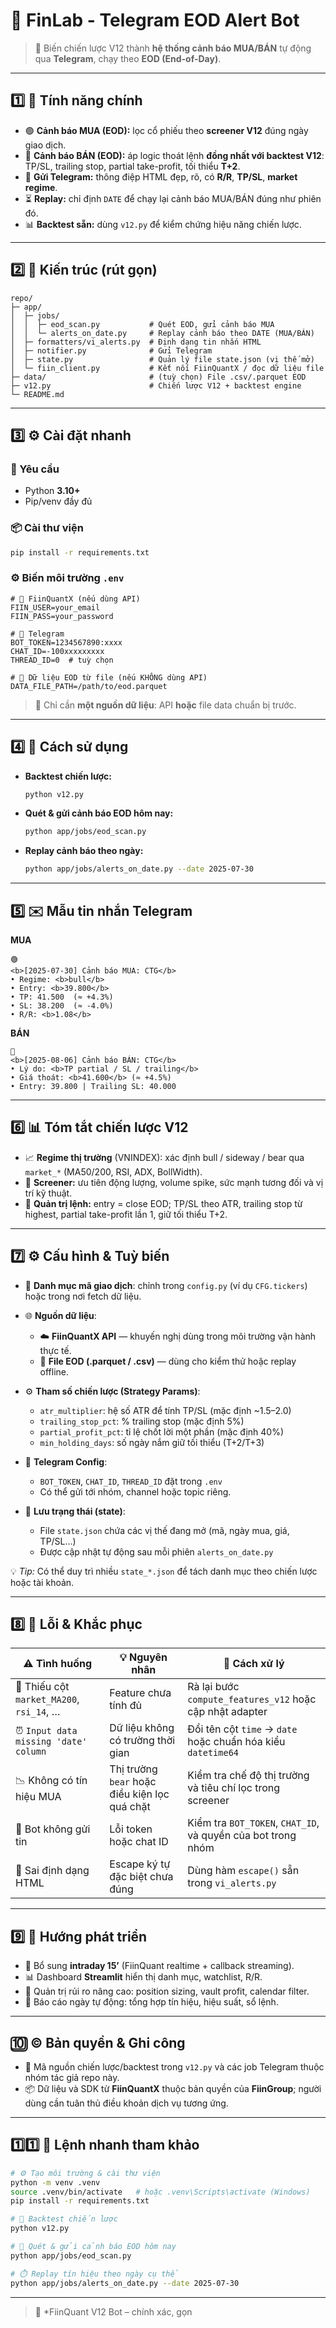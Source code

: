 # 🤖 FinLab - Telegram EOD Alert Bot

> 🌟 Biến chiến lược V12 thành **hệ thống cảnh báo MUA/BÁN** tự động qua **Telegram**, chạy theo **EOD (End-of-Day)**.

---

## 1️⃣ 🚀 Tính năng chính

* 🟢 **Cảnh báo MUA (EOD):** lọc cổ phiếu theo **screener V12** đúng ngày giao dịch.
* 🔴 **Cảnh báo BÁN (EOD):** áp logic thoát lệnh **đồng nhất với backtest V12**: TP/SL, trailing stop, partial take-profit, tối thiểu **T+2**.
* 💬 **Gửi Telegram:** thông điệp HTML đẹp, rõ, có **R/R**, **TP/SL**, **market regime**.
* ⏳ **Replay:** chỉ định `DATE` để chạy lại cảnh báo MUA/BÁN đúng như phiên đó.
* 📊 **Backtest sẵn:** dùng `v12.py` để kiểm chứng hiệu năng chiến lược.

---

## 2️⃣ 🧩 Kiến trúc (rút gọn)

```
repo/
├─ app/
│  ├─ jobs/
│  │  ├─ eod_scan.py           # Quét EOD, gửi cảnh báo MUA
│  │  └─ alerts_on_date.py     # Replay cảnh báo theo DATE (MUA/BÁN)
│  ├─ formatters/vi_alerts.py  # Định dạng tin nhắn HTML
│  ├─ notifier.py              # Gửi Telegram
│  ├─ state.py                 # Quản lý file state.json (vị thế mở)
│  └─ fiin_client.py           # Kết nối FiinQuantX / đọc dữ liệu file
├─ data/                       # (tuỳ chọn) File .csv/.parquet EOD
├─ v12.py                      # Chiến lược V12 + backtest engine
└─ README.md
```

---

## 3️⃣ ⚙️ Cài đặt nhanh

### 🧰 Yêu cầu

* Python **3.10+**
* Pip/venv đầy đủ

### 📦 Cài thư viện

```bash
pip install -r requirements.txt
```

### ⚙️ Biến môi trường `.env`

```dotenv
# 🔑 FiinQuantX (nếu dùng API)
FIIN_USER=your_email
FIIN_PASS=your_password

# 💬 Telegram
BOT_TOKEN=1234567890:xxxx
CHAT_ID=-100xxxxxxxxx
THREAD_ID=0  # tuỳ chọn

# 💾 Dữ liệu EOD từ file (nếu KHÔNG dùng API)
DATA_FILE_PATH=/path/to/eod.parquet
```

> 🔔 Chỉ cần **một nguồn dữ liệu**: API **hoặc** file data chuẩn bị trước.

---

## 4️⃣ 🧠 Cách sử dụng

* **Backtest chiến lược:**

  ```bash
  python v12.py
  ```
* **Quét & gửi cảnh báo EOD hôm nay:**

  ```bash
  python app/jobs/eod_scan.py
  ```
* **Replay cảnh báo theo ngày:**

  ```bash
  python app/jobs/alerts_on_date.py --date 2025-07-30
  ```

---

## 5️⃣ ✉️ Mẫu tin nhắn Telegram

**MUA**

```
🟢
<b>[2025-07-30] Cảnh báo MUA: CTG</b>
• Regime: <b>bull</b>
• Entry: <b>39.800</b>
• TP: 41.500  (≈ +4.3%)
• SL: 38.200  (≈ -4.0%)
• R/R: <b>1.08</b>
```

**BÁN**

```
🔴
<b>[2025-08-06] Cảnh báo BÁN: CTG</b>
• Lý do: <b>TP partial / SL / trailing</b>
• Giá thoát: <b>41.600</b> (≈ +4.5%)
• Entry: 39.800 | Trailing SL: 40.000
```

---

## 6️⃣ 📊 Tóm tắt chiến lược V12

* 📈 **Regime thị trường** (VNINDEX): xác định bull / sideway / bear qua `market_*` (MA50/200, RSI, ADX, BollWidth).
* 🎯 **Screener:** ưu tiên động lượng, volume spike, sức mạnh tương đối và vị trí kỹ thuật.
* 🧮 **Quản trị lệnh:** entry = close EOD; TP/SL theo ATR, trailing stop từ highest, partial take-profit lần 1, giữ tối thiểu T+2.

---

## 7️⃣ ⚙️ Cấu hình & Tuỳ biến

* 🧾 **Danh mục mã giao dịch**: chỉnh trong `config.py` (ví dụ `CFG.tickers`) hoặc trong nơi fetch dữ liệu.
* 🌐 **Nguồn dữ liệu**:

  * ☁️ **FiinQuantX API** — khuyến nghị dùng trong môi trường vận hành thực tế.
  * 💾 **File EOD (.parquet / .csv)** — dùng cho kiểm thử hoặc replay offline.
* ⚙️ **Tham số chiến lược (Strategy Params)**:

  * `atr_multiplier`: hệ số ATR để tính TP/SL (mặc định ~1.5–2.0)
  * `trailing_stop_pct`: % trailing stop (mặc định 5%)
  * `partial_profit_pct`: tỉ lệ chốt lời một phần (mặc định 40%)
  * `min_holding_days`: số ngày nắm giữ tối thiểu (T+2/T+3)
* 💬 **Telegram Config**:

  * `BOT_TOKEN`, `CHAT_ID`, `THREAD_ID` đặt trong `.env`
  * Có thể gửi tới nhóm, channel hoặc topic riêng.
* 📂 **Lưu trạng thái (state)**:

  * File `state.json` chứa các vị thế đang mở (mã, ngày mua, giá, TP/SL…)
  * Được cập nhật tự động sau mỗi phiên `alerts_on_date.py`

💡 *Tip:* Có thể duy trì nhiều `state_*.json` để tách danh mục theo chiến lược hoặc tài khoản.

---

## 8️⃣ 🧩 Lỗi & Khắc phục

| ⚠️ Tình huống                            | 💡 Nguyên nhân                                | 🔧 Cách xử lý                                                |
| ---------------------------------------- | --------------------------------------------- | ------------------------------------------------------------ |
| 🧱 Thiếu cột `market_MA200`, `rsi_14`, … | Feature chưa tính đủ                          | Rà lại bước `compute_features_v12` hoặc cập nhật adapter     |
| ⏰ `Input data missing 'date' column`     | Dữ liệu không có trường thời gian             | Đổi tên cột `time` → `date` hoặc chuẩn hóa kiểu `datetime64` |
| 📉 Không có tín hiệu MUA                 | Thị trường `bear` hoặc điều kiện lọc quá chặt | Kiểm tra chế độ thị trường và tiêu chí lọc trong screener    |
| 🚫 Bot không gửi tin                     | Lỗi token hoặc chat ID                        | Kiểm tra `BOT_TOKEN`, `CHAT_ID`, và quyền của bot trong nhóm |
| 🧩 Sai định dạng HTML                    | Escape ký tự đặc biệt chưa đúng               | Dùng hàm `escape()` sẵn trong `vi_alerts.py`                 |

---

## 9️⃣ 🚀 Hướng phát triển

* 🔁 Bổ sung **intraday 15’** (FiinQuant realtime + callback streaming).
* 📊 Dashboard **Streamlit** hiển thị danh mục, watchlist, R/R.
* 💼 Quản trị rủi ro nâng cao: position sizing, vault profit, calendar filter.
* 🧾 Báo cáo ngày tự động: tổng hợp tín hiệu, hiệu suất, sổ lệnh.

---

## 🔟 © Bản quyền & Ghi công

* 🧠 Mã nguồn chiến lược/backtest trong `v12.py` và các job Telegram thuộc nhóm tác giả repo này.
* 📦 Dữ liệu và SDK từ **FiinQuantX** thuộc bản quyền của **FiinGroup**; người dùng cần tuân thủ điều khoản dịch vụ tương ứng.

---

## 1️⃣1️⃣ 🧭 Lệnh nhanh tham khảo

```bash
# ⚙️ Tạo môi trường & cài thư viện
python -m venv .venv
source .venv/bin/activate   # hoặc .venv\Scripts\activate (Windows)
pip install -r requirements.txt

# 🧮 Backtest chiến lược
python v12.py

# 🔔 Quét & gửi cảnh báo EOD hôm nay
python app/jobs/eod_scan.py

# ⏱️ Replay tín hiệu theo ngày cụ thể
python app/jobs/alerts_on_date.py --date 2025-07-30
```

---

> 🧭 *FiinQuant V12 Bot – chính xác, gọn
